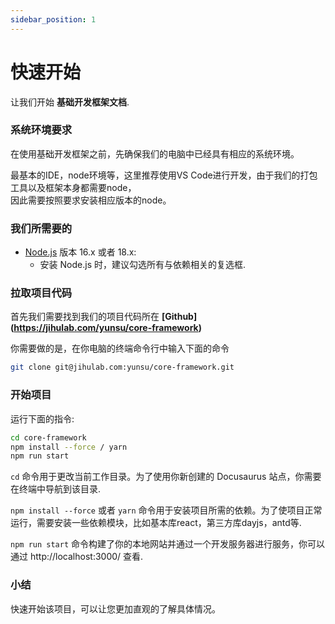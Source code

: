 ```yaml
---
sidebar_position: 1
---
```


# 快速开始

让我们开始 **基础开发框架文档**.

### 系统环境要求

在使用基础开发框架之前，先确保我们的电脑中已经具有相应的系统环境。   

最基本的IDE，node环境等，这里推荐使用VS Code进行开发，由于我们的打包工具以及框架本身都需要node，   
因此需要按照要求安装相应版本的node。

### 我们所需要的

- [Node.js](https://nodejs.org/en/download/) 版本 16.x 或者 18.x:
  - 安装 Node.js 时，建议勾选所有与依赖相关的复选框.

### 拉取项目代码

首先我们需要找到我们的项目代码所在 **[Github] (https://jihulab.com/yunsu/core-framework)**

你需要做的是，在你电脑的终端命令行中输入下面的命令

```bash
git clone git@jihulab.com:yunsu/core-framework.git
```

### 开始项目

运行下面的指令:

```bash
cd core-framework
npm install --force / yarn
npm run start
```

`cd` 命令用于更改当前工作目录。为了使用你新创建的 Docusaurus 站点，你需要在终端中导航到该目录.

`npm install --force` 或者 `yarn` 命令用于安装项目所需的依赖。为了使项目正常运行，需要安装一些依赖模块，比如基本库react，第三方库dayjs，antd等.

`npm run start` 命令构建了你的本地网站并通过一个开发服务器进行服务，你可以通过 http://localhost:3000/ 查看.

### 小结
快速开始该项目，可以让您更加直观的了解具体情况。